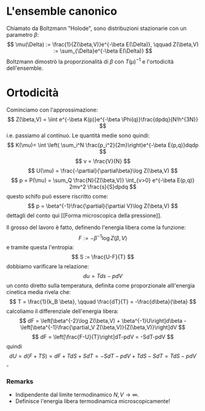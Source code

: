 # L'ensemble canonico
Chiamato da Boltzmann "Holode", sono distribuzioni stazionarie con un parametro $\beta$:
$$
\mu(\Delta) := \frac{1}{Z(\beta,V)}e^{-\beta E(\Delta)}, \qquad Z(\beta,V) := \sum_{\Delta}e^{-\beta E(\Delta)}
$$
Boltzmann dimostrò la proporzionalità di $\beta$ con $T(\mu)^{-1}$ e l'ortodicità dell'ensemble.

# Ortodicità
Cominciamo con l'approssimazione:
$$
Z(\beta,V) = \iint e^{-\beta K(p)}e^{-\beta \Phi(q)}\frac{dpdq}{N!h^{3N}}
$$
i.e. passiamo al continuo. Le quantità medie sono quindi:
$$
K(\mu)= \int \left( \sum_i^N \frac{p_i^2}{2m}\right)e^{-\beta E(p,q)}dqdp
$$
$$
v = \frac{V}{N}
$$
$$
U(\mu) = \frac{-\partial}{\partial\beta}\log Z(\beta,V)
$$
$$
p = P(\mu) = \sum_Q \frac{N}{Z(\beta,V)} \int_{v>0} e^{-\beta E(p,q)} 2mv^2 \frac{s}{S}dpdq
$$
questo schifo può essere riscritto come:
$$
p = \beta^{-1}\frac{\partial}{\partial V}\log Z(\beta,V)
$$
dettagli del conto qui [[Forma microscopica della pressione]].

Il grosso del lavoro è fatto, definendo l'energia libera come la funzione:
$$
F := -\beta^{-1}\log Z(\beta,V)
$$
e tramite questa l'entropia:
$$
S := \frac{U-F}{T}
$$
dobbiamo varificare la relazione:
$$
du = Tds - pdV
$$
un conto diretto sulla temperatura, definita come proporzionale alll'energia cinetica media rivela che:
$$
T = \frac{1}{k_B \beta}, \qquad \frac{dT}{T} = -\frac{d\beta}{\beta}
$$
calcoliamo il differenziale dell'energia libera:
$$
dF = \left[\beta^{-2}\log Z(\beta,V) + \beta^{-1}U\right]d\beta -\left[\beta^{-1}\frac{\partial_V Z(\beta,V)}{Z(\beta,V)}\right]dV
$$
$$
dF = \left[\frac{F-U}{T}\right]dT-pdV = -SdT-pdV
$$
quindi
$$
dU = d(F+TS) = dF + TdS + SdT = -SdT-pdV + TdS - SdT = TdS - pdV
$$
$\square$

### Remarks
- Indipendente dal limite termodinamico $N,V \to \infty$.
- Definisce l'energia libera termodinamica microscopicamente!

